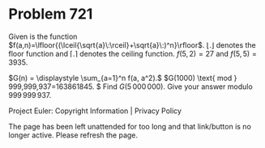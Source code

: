 #   Problem 721

   Given is the function
   $f(a,n)=\lfloor{(\lceil{\sqrt{a}\:\rceil}+\sqrt{a}\:)^n}\rfloor$.
   $\lfloor{.}\rfloor$ denotes the floor function and $\lceil{.}\rceil$
   denotes the ceiling function.
   $f(5,2)=27$ and $f(5,5)=3935$.

   $G(n) = \displaystyle \sum_{a=1}^n f(a, a^2).$
   $G(1000) \text{ mod } 999\,999\,937=163861845. $
   Find $G(5\,000\,000).$ Give your answer modulo $999\,999\,937$.

   Project Euler: Copyright Information | Privacy Policy

   The page has been left unattended for too long and that link/button is no
   longer active. Please refresh the page.
